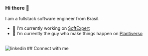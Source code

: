 ### Hi there 👋

I am a fullstack software engineer from Brasil. 

- 🔭 I'm currently working on [SoftExpert](https://www.softexpert.com/)
- 🌱 I’m currently the guy who make things happen on [Plantiverso](https://github.com/plantiverso/)

<br>## Connect with me[<img align="left" alt="linkedin" src="https://www.linkedin.com/in/lucas-kauer-b23535163/" />](https://marcas-logos.net/wp-content/uploads/2020/01/LinkedIn-s%C3%ADmbolo.jpg)<br>  

<!--
**lkauer/lkauer** is a ✨ _special_ ✨ repository because its `README.md` (this file) appears on your GitHub profile.

Here are some ideas to get you started:

- 🔭 I’m currently working on ...
- 🌱 I’m currently learning ...
- 👯 I’m looking to collaborate on ...
- 🤔 I’m looking for help with ...
- 💬 Ask me about ...
- 📫 How to reach me: ...
- 😄 Pronouns: ...
- ⚡ Fun fact: ...
-->
